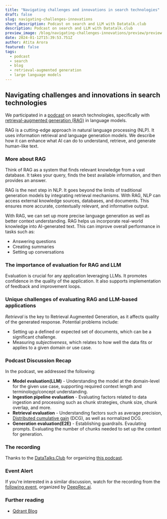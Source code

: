 ```yaml
---
title: "Navigating challenges and innovations in search technologies"
draft: false
slug: navigating-challenges-innovations
short_description: Podcast on search and LLM with Datatalk.club
description: Podcast on search and LLM with Datatalk.club
preview_image: /blog/navigating-challenges-innovations/preview/preview.png
date: 2024-01-12T15:39:53.751Z
author: Atita Arora
featured: false
tags:
  - podcast
  - search
  - blog
  - retrieval-augmented generation
  - large language models
---
```


## Navigating challenges and innovations in search technologies

We participated in a [podcast](#podcast-discussion-recap) on search technologies, specifically with [retrieval-augmented generation (RAG)](/rag/) in language models.

RAG is a cutting-edge approach in natural language processing (NLP). It uses information retrieval and language generation models. We describe how it can enhance what AI can do to understand, retrieve, and generate human-like text.

### More about RAG

Think of RAG as a system that finds relevant knowledge from a vast database. It takes your query, finds the best available information, and then provides an answer.

RAG is the next step in NLP. It goes beyond the limits of traditional generation models by integrating retrieval mechanisms. With RAG, NLP can access external knowledge sources, databases, and documents. This ensures more accurate, contextually relevant, and informative output.

With RAG, we can set up more precise language generation as well as better context understanding. RAG helps us incorporate real-world knowledge into AI-generated text. This can improve overall performance in tasks such as:

- Answering questions
- Creating summaries
- Setting up conversations

### The importance of evaluation for RAG and LLM

Evaluation is crucial for any application leveraging LLMs. It promotes confidence in the quality of the application. It also supports implementation of feedback and improvement loops.

### Unique challenges of evaluating RAG and LLM-based applications

*Retrieval* is the key to Retrieval Augmented Generation, as it affects quality of the generated response.
Potential problems include:

- Setting up a defined or expected set of documents, which can be a significant challenge.
- Measuring *subjectiveness*, which relates to how well the data fits or applies to a given domain or use case.

### Podcast Discussion Recap

In the podcast, we addressed the following:

- **Model evaluation(LLM)** - Understanding the model at the domain-level for the given use case, supporting required context length and terminology/concept understanding.
- **Ingestion pipeline evaluation** - Evaluating factors related to data ingestion and processing such as chunk strategies, chunk size, chunk overlap, and more.
- **Retrieval evaluation** - Understanding factors such as average precision, [Distributed cumulative gain](https://en.wikipedia.org/wiki/Discounted_cumulative_gain) (DCG), as well as normalized DCG.
- **Generation evaluation(E2E)** - Establishing guardrails. Evaulating prompts. Evaluating the number of chunks needed to set up the context for generation.

### The recording

Thanks to the [DataTalks.Club](https://datatalks.club) for organizing [this podcast](https://www.youtube.com/watch?v=_fbe1QyJ1PY).

### Event Alert
If you're interested in a similar discussion, watch for the recording from the [following event](https://www.eventbrite.co.uk/e/the-evolution-of-genai-exploring-practical-applications-tickets-778359172237?aff=oddtdtcreator), organized by [DeepRec.ai](https://deeprec.ai).

### Further reading
- [Qdrant Blog](/blog/)
